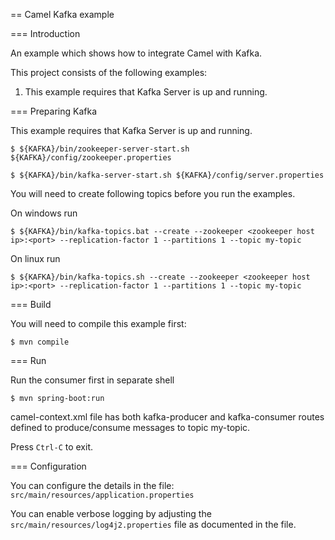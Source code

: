 == Camel Kafka example

=== Introduction

An example which shows how to integrate Camel with Kafka.

This project consists of the following examples:

  1. This example requires that Kafka Server is up and running.

=== Preparing Kafka

This example requires that Kafka Server is up and running.

    $ ${KAFKA}/bin/zookeeper-server-start.sh ${KAFKA}/config/zookeeper.properties

    $ ${KAFKA}/bin/kafka-server-start.sh ${KAFKA}/config/server.properties

You will need to create following topics before you run the examples.

On windows run

    $ ${KAFKA}/bin/kafka-topics.bat --create --zookeeper <zookeeper host ip>:<port> --replication-factor 1 --partitions 1 --topic my-topic

On linux run

    $ ${KAFKA}/bin/kafka-topics.sh --create --zookeeper <zookeeper host ip>:<port> --replication-factor 1 --partitions 1 --topic my-topic

=== Build

You will need to compile this example first:

    $ mvn compile

=== Run

Run the consumer first in separate shell

    $ mvn spring-boot:run

camel-context.xml file has both kafka-producer and kafka-consumer routes defined to produce/consume messages to topic my-topic.

Press `Ctrl-C` to exit.

=== Configuration

You can configure the details in the file:
  `src/main/resources/application.properties`

You can enable verbose logging by adjusting the `src/main/resources/log4j2.properties`
  file as documented in the file.
